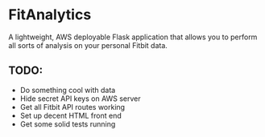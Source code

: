 # FitAnalytics
A lightweight, AWS deployable Flask application that allows you to perform all sorts of analysis on your personal Fitbit data.

## TODO:
* Do something cool with data
* Hide secret API keys on AWS server
* Get all Fitbit API routes working
* Set up decent HTML front end
* Get some solid tests running
